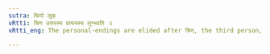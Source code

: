 ```yaml
---
sutra: चिणो लुक्
vRtti: चिण उत्तरस्य प्रत्ययस्य लुग्भवति ॥
vRtti_eng: The personal-endings are elided after चिण्, the third person, singular Passive of the Aorist.

---
```

